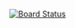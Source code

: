 [![Board Status](https://codedev.ms/liangzhu/325835a4-7351-4897-8dda-7877fef1f9c9/2fa04b86-0eff-41c5-9bd4-9e088a7e5910/_apis/work/boardbadge/1de7a58d-83ee-4e43-9e21-6d432a637c69)](https://codedev.ms/liangzhu/325835a4-7351-4897-8dda-7877fef1f9c9/_boards/board/t/2fa04b86-0eff-41c5-9bd4-9e088a7e5910/Microsoft.RequirementCategory)